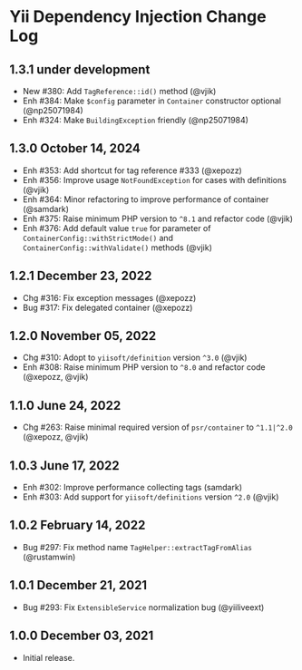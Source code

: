 # Yii Dependency Injection Change Log

## 1.3.1 under development

- New #380: Add `TagReference::id()` method (@vjik)
- Enh #384: Make `$config` parameter in `Container` constructor optional (@np25071984)
- Enh #324: Make `BuildingException` friendly (@np25071984)

## 1.3.0 October 14, 2024

- Enh #353: Add shortcut for tag reference #333 (@xepozz)
- Enh #356: Improve usage `NotFoundException` for cases with definitions (@vjik)
- Enh #364: Minor refactoring to improve performance of container (@samdark)
- Enh #375: Raise minimum PHP version to `^8.1` and refactor code (@vjik)
- Enh #376: Add default value `true` for parameter of `ContainerConfig::withStrictMode()` and
 `ContainerConfig::withValidate()` methods (@vjik)

## 1.2.1 December 23, 2022

- Chg #316: Fix exception messages (@xepozz)
- Bug #317: Fix delegated container (@xepozz)

## 1.2.0 November 05, 2022

- Chg #310: Adopt to `yiisoft/definition` version `^3.0` (@vjik)
- Enh #308: Raise minimum PHP version to `^8.0` and refactor code (@xepozz, @vjik)

## 1.1.0 June 24, 2022

- Chg #263: Raise minimal required version of `psr/container` to `^1.1|^2.0` (@xepozz, @vjik)

## 1.0.3 June 17, 2022

- Enh #302: Improve performance collecting tags (samdark)
- Enh #303: Add support for `yiisoft/definitions` version `^2.0` (@vjik)

## 1.0.2 February 14, 2022

- Bug #297: Fix method name `TagHelper::extractTagFromAlias` (@rustamwin)

## 1.0.1 December 21, 2021

- Bug #293: Fix `ExtensibleService` normalization bug (@yiiliveext)

## 1.0.0 December 03, 2021

- Initial release.

